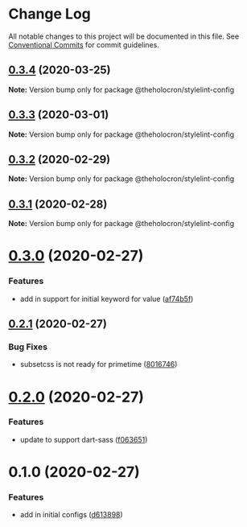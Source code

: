 # Change Log

All notable changes to this project will be documented in this file.
See [Conventional Commits](https://conventionalcommits.org) for commit guidelines.

## [0.3.4](https://github.com/the-holocron/threepio/compare/@theholocron/stylelint-config@0.3.3...@theholocron/stylelint-config@0.3.4) (2020-03-25)

**Note:** Version bump only for package @theholocron/stylelint-config





## [0.3.3](https://github.com/the-holocron/threepio/compare/@theholocron/stylelint-config@0.3.2...@theholocron/stylelint-config@0.3.3) (2020-03-01)

**Note:** Version bump only for package @theholocron/stylelint-config





## [0.3.2](https://github.com/the-holocron/threepio/compare/@theholocron/stylelint-config@0.3.1...@theholocron/stylelint-config@0.3.2) (2020-02-29)

**Note:** Version bump only for package @theholocron/stylelint-config





## [0.3.1](https://github.com/the-holocron/threepio/compare/@theholocron/stylelint-config@0.3.0...@theholocron/stylelint-config@0.3.1) (2020-02-28)

**Note:** Version bump only for package @theholocron/stylelint-config





# [0.3.0](https://github.com/the-holocron/threepio/compare/@theholocron/stylelint-config@0.2.1...@theholocron/stylelint-config@0.3.0) (2020-02-27)


### Features

* add in support for initial keyword for value ([af74b5f](https://github.com/the-holocron/threepio/commit/af74b5f2587e435bcc77957b8b2b60234deddfc8))





## [0.2.1](https://github.com/the-holocron/threepio/compare/@theholocron/stylelint-config@0.2.0...@theholocron/stylelint-config@0.2.1) (2020-02-27)


### Bug Fixes

* subsetcss is not ready for primetime ([8016746](https://github.com/the-holocron/threepio/commit/8016746fdb8737392c0615fa446018fca4b63fdb))





# [0.2.0](https://github.com/the-holocron/threepio/compare/@theholocron/stylelint-config@0.1.0...@theholocron/stylelint-config@0.2.0) (2020-02-27)


### Features

* update to support dart-sass ([f063651](https://github.com/the-holocron/threepio/commit/f063651b93ec75dfd14e1ccf011f852e35286438))





# 0.1.0 (2020-02-27)


### Features

* add in initial configs ([d613898](https://github.com/the-holocron/threepio/commit/d613898f18bb20b7fc879d80c15f025555de2765))
